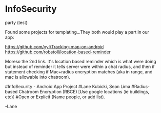 # InfoSecurity

party (test)

Found some projects for templating...They both would play a part in our app:

https://github.com/yyl/Tracking-map-on-android
https://github.com/robstoll/location-based-reminder

Moreso the 2nd link. It's location based reminder which is what were doing but instead of reminder it tells server were within a chat radius, and then if statement checking if Mac+radius encryption matches (aka in range, and mac is allowable into chatroom).

#InfoSecurity - Android App Project
#Lane Kubicki, Sean Lima
#Radius-based Chatroom Encryption (RBCE) [Use google locations (ie buildings, etc)]
#Open or Explicit (Name people, or add list).

-Lane
